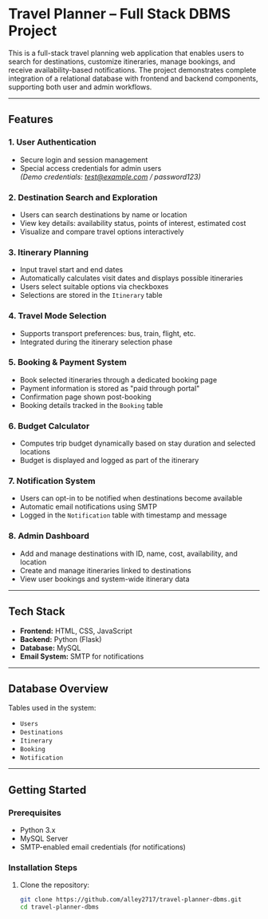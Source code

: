# Travel Planner – Full Stack DBMS Project

This is a full-stack travel planning web application that enables users to search for destinations, customize itineraries, manage bookings, and receive availability-based notifications. The project demonstrates complete integration of a relational database with frontend and backend components, supporting both user and admin workflows.

---

## Features

### 1. User Authentication
- Secure login and session management
- Special access credentials for admin users  
  *(Demo credentials: test@example.com / password123)*

### 2. Destination Search and Exploration
- Users can search destinations by name or location
- View key details: availability status, points of interest, estimated cost
- Visualize and compare travel options interactively

### 3. Itinerary Planning
- Input travel start and end dates
- Automatically calculates visit dates and displays possible itineraries
- Users select suitable options via checkboxes
- Selections are stored in the `Itinerary` table

### 4. Travel Mode Selection
- Supports transport preferences: bus, train, flight, etc.
- Integrated during the itinerary selection phase

### 5. Booking & Payment System
- Book selected itineraries through a dedicated booking page
- Payment information is stored as "paid through portal"
- Confirmation page shown post-booking
- Booking details tracked in the `Booking` table

### 6. Budget Calculator
- Computes trip budget dynamically based on stay duration and selected locations
- Budget is displayed and logged as part of the itinerary

### 7. Notification System
- Users can opt-in to be notified when destinations become available
- Automatic email notifications using SMTP
- Logged in the `Notification` table with timestamp and message

### 8. Admin Dashboard
- Add and manage destinations with ID, name, cost, availability, and location
- Create and manage itineraries linked to destinations
- View user bookings and system-wide itinerary data

---

## Tech Stack

- **Frontend:** HTML, CSS, JavaScript  
- **Backend:** Python (Flask)  
- **Database:** MySQL  
- **Email System:** SMTP for notifications  

---

## Database Overview

Tables used in the system:
- `Users`
- `Destinations`
- `Itinerary`
- `Booking`
- `Notification`

---

## Getting Started

### Prerequisites
- Python 3.x
- MySQL Server
- SMTP-enabled email credentials (for notifications)

### Installation Steps
1. Clone the repository:
   ```bash
   git clone https://github.com/alley2717/travel-planner-dbms.git
   cd travel-planner-dbms
